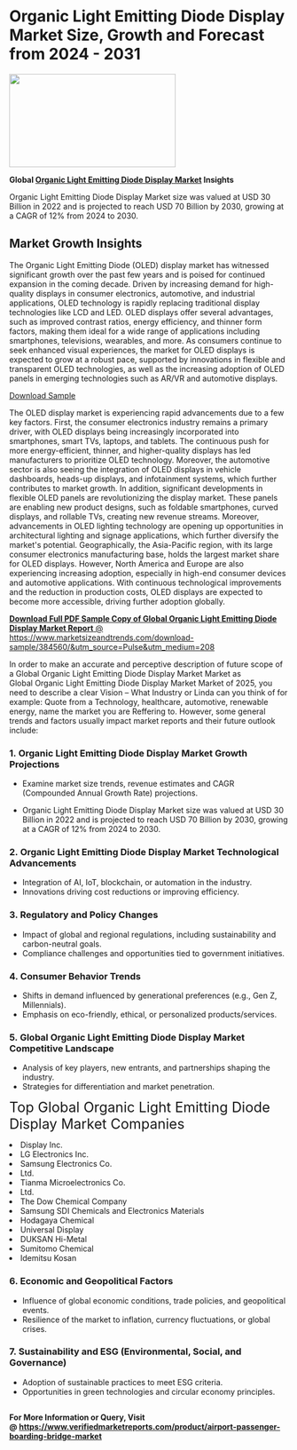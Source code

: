 <H1>Organic Light Emitting Diode Display Market Size, Growth and Forecast from 2024 - 2031</H1><img class="aligncenter size-medium wp-image-584254" src="https://thirdeyenews.in/wp-content/uploads/2024/09/Global-Market-Research-300x168.jpeg" alt="" width="300" height="168" /><p><strong>Global&nbsp;<a href="https://www.marketsizeandtrends.com/download-sample/384560/&amp;utm_source=Pulse&amp;utm_medium=208">Organic Light Emitting Diode Display Market</a> Insights</strong></p><p>Organic Light Emitting Diode Display Market size was valued at USD 30 Billion in 2022 and is projected to reach USD 70 Billion by 2030, growing at a CAGR of 12% from 2024 to 2030.</p><p><h2>Market Growth Insights</h2> <p>The Organic Light Emitting Diode (OLED) display market has witnessed significant growth over the past few years and is poised for continued expansion in the coming decade. Driven by increasing demand for high-quality displays in consumer electronics, automotive, and industrial applications, OLED technology is rapidly replacing traditional display technologies like LCD and LED. OLED displays offer several advantages, such as improved contrast ratios, energy efficiency, and thinner form factors, making them ideal for a wide range of applications including smartphones, televisions, wearables, and more. As consumers continue to seek enhanced visual experiences, the market for OLED displays is expected to grow at a robust pace, supported by innovations in flexible and transparent OLED technologies, as well as the increasing adoption of OLED panels in emerging technologies such as AR/VR and automotive displays.</p> <p><a href="#">Download Sample</a></p> <p>The OLED display market is experiencing rapid advancements due to a few key factors. First, the consumer electronics industry remains a primary driver, with OLED displays being increasingly incorporated into smartphones, smart TVs, laptops, and tablets. The continuous push for more energy-efficient, thinner, and higher-quality displays has led manufacturers to prioritize OLED technology. Moreover, the automotive sector is also seeing the integration of OLED displays in vehicle dashboards, heads-up displays, and infotainment systems, which further contributes to market growth. In addition, significant developments in flexible OLED panels are revolutionizing the display market. These panels are enabling new product designs, such as foldable smartphones, curved displays, and rollable TVs, creating new revenue streams. Moreover, advancements in OLED lighting technology are opening up opportunities in architectural lighting and signage applications, which further diversify the market's potential. Geographically, the Asia-Pacific region, with its large consumer electronics manufacturing base, holds the largest market share for OLED displays. However, North America and Europe are also experiencing increasing adoption, especially in high-end consumer devices and automotive applications. With continuous technological improvements and the reduction in production costs, OLED displays are expected to become more accessible, driving further adoption globally.</p> <p><a href="#"></p><p><span class=""><strong>Download Full PDF Sample Copy of Global Organic Light Emitting Diode Display Market Report</strong> @ <a href="https://www.marketsizeandtrends.com/download-sample/384560/&amp;utm_source=Pulse&amp;utm_medium=208" target="_blank">https://www.marketsizeandtrends.com/download-sample/384560/&amp;utm_source=Pulse&amp;utm_medium=208</a></span></p><p>In order to make an accurate and perceptive description of future scope of a Global&nbsp;Organic Light Emitting Diode Display Market Market as Global&nbsp;Organic Light Emitting Diode Display Market Market of 2025, you need to describe a clear Vision &ndash; What Industry or Linda can you think of for example: Quote from a Technology, healthcare, automotive, renewable energy, name the market you are Reffering to. However, some general trends and factors usually impact market reports and their future outlook include:</p><h3>1.&nbsp;<strong>Organic Light Emitting Diode Display Market Growth Projections</strong></h3><ul><li>Examine market size trends, revenue estimates and CAGR (Compounded Annual Growth Rate) projections.</li><li><p>Organic Light Emitting Diode Display Market size was valued at USD 30 Billion in 2022 and is projected to reach USD 70 Billion by 2030, growing at a CAGR of 12% from 2024 to 2030.</p></li></ul><h3>2.&nbsp;<strong>Organic Light Emitting Diode Display Market Technological Advancements</strong></h3><ul><li>Integration of AI, IoT, blockchain, or automation in the industry.</li><li>Innovations driving cost reductions or improving efficiency.</li></ul><h3>3.&nbsp;<strong>Regulatory and Policy Changes</strong></h3><ul><li>Impact of global and regional regulations, including sustainability and carbon-neutral goals.</li><li>Compliance challenges and opportunities tied to government initiatives.</li></ul><h3>4.&nbsp;<strong>Consumer Behavior Trends</strong></h3><ul><li>Shifts in demand influenced by generational preferences (e.g., Gen Z, Millennials).</li><li>Emphasis on eco-friendly, ethical, or personalized products/services.</li></ul><h3>5.&nbsp;<strong>Global Organic Light Emitting Diode Display Market Competitive Landscape</strong></h3><ul><li>Analysis of key players, new entrants, and partnerships shaping the industry.</li><li>Strategies for differentiation and market penetration.</li></ul><p data-pm-slice="1 1 []"><span style="color: inherit; font-family: inherit; font-size: 25px;">Top Global Organic Light Emitting Diode Display Market Companies</span></p><div class="" data-test-id=""><p><li>Display Inc.</li><li> LG Electronics Inc.</li><li> Samsung Electronics Co.</li><li> Ltd.</li><li> Tianma Microelectronics Co.</li><li> Ltd.</li><li> The Dow Chemical Company</li><li> Samsung SDI Chemicals and Electronics Materials</li><li> Hodagaya Chemical</li><li> Universal Display</li><li> DUKSAN Hi-Metal</li><li> Sumitomo Chemical</li><li> Idemitsu Kosan</li></p></div><h3>6.&nbsp;<strong>Economic and Geopolitical Factors</strong></h3><ul><li>Influence of global economic conditions, trade policies, and geopolitical events.</li><li>Resilience of the market to inflation, currency fluctuations, or global crises.</li></ul><h3>7.&nbsp;<strong>Sustainability and ESG (Environmental, Social, and Governance)</strong></h3><ul><li>Adoption of sustainable practices to meet ESG criteria.</li><li>Opportunities in green technologies and circular economy principles.</li></ul><h2><strong style="font-size: 14px;">For More Information or Query, Visit @&nbsp;</strong><a style="background-color: #ffffff; font-size: 14px;" href="https://www.marketsizeandtrends.com/report/organic-light-emitting-diode-display-market/" target="_blank">https://www.verifiedmarketreports.com/product/airport-passenger-boarding-bridge-market</a></h2>
